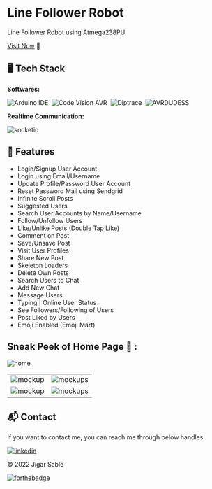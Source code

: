 # Line Follower Robot
Line Follower Robot using Atmega238PU

[Visit Now](https://instagramernstack.herokuapp.com/) 🚀

## 🖥️ Tech Stack
**Softwares:**

![Arduino IDE](https://img.shields.io/badge/Arduino%20IDE-20232A?style=for-the-badge&logo=Arduino&logoColor=61DAFB)&nbsp;
![Code Vision AVR](https://img.shields.io/badge/Code%20Vision%20AVR-CA4245?style=for-the-badge&logo=CodeVisionAVR&logoColor=white)&nbsp;
![Diptrace](https://img.shields.io/badge/Diptrace-593D88?style=for-the-badge&logo=Diptrace&logoColor=white)&nbsp;
![AVRDUDESS](https://img.shields.io/badge/AVRDUDESS-38B2AC?style=for-the-badge&logo=AVRDUDESS&logoColor=white)&nbsp;



**Realtime Communication:**

![socketio](https://img.shields.io/badge/Socket.io-010101?&style=for-the-badge&logo=Socket.io&logoColor=white)



## 🚀 Features
- Login/Signup User Account
- Login using Email/Username
- Update Profile/Password User Account
- Reset Password Mail using Sendgrid
- Infinite Scroll Posts
- Suggested Users
- Search User Accounts by Name/Username
- Follow/Unfollow Users
- Like/Unlike Posts (Double Tap Like)
- Comment on Post
- Save/Unsave Post
- Visit User Profiles
- Share New Post
- Skeleton Loaders
- Delete Own Posts
- Search Users to Chat
- Add New Chat
- Message Users
- Typing | Online User Status
- See Followers/Following of Users
- Post Liked by Users
- Emoji Enabled (Emoji Mart)

## Sneak Peek of Home Page 🙈 :
![home](https://user-images.githubusercontent.com/64949957/159116089-cfc2b4c5-dc7d-4d4b-a0c8-668f89ce5412.png)

<table>
  <tr>
    <td><img src="https://user-images.githubusercontent.com/64949957/159116105-15b9425c-1fec-4a52-84ba-cf97eef93891.png" alt="mockup" /></td>
    <td><img src="https://user-images.githubusercontent.com/64949957/159116112-1c7dec3e-0f3a-45a8-83d3-6d6b9ee1d5de.png" alt="mockups" /></td>
  </tr>
  <tr>
    <td><img src="https://user-images.githubusercontent.com/64949957/159116115-46f15626-372d-4349-8ef4-a04a70600dcc.png" alt="mockup" /></td>
    <td><img src="https://user-images.githubusercontent.com/64949957/159116118-ac3d261b-eb50-4a7b-a8e6-cd1a0f5720de.png" alt="mockups" /></td>
  </tr>
</table>

<h2>📬 Contact</h2>

If you want to contact me, you can reach me through below handles.

[![linkedin](https://img.shields.io/badge/LinkedIn-0077B5?style=for-the-badge&logo=linkedin&logoColor=white)](https://www.linkedin.com/in/jigar-sable)

© 2022 Jigar Sable


[![forthebadge](https://forthebadge.com/images/badges/built-with-love.svg)](https://forthebadge.com)
